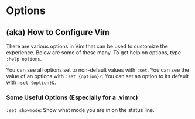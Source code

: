 # Options
## (aka) How to Configure Vim

There are various options in Vim that can be used to customize the experience.
Below are some of these many. To get help on options, type `:help options`.

You can see all options set to non-default values with `:set`.
You can see the value of an options with `:set {option}?`.
You can set an option to its default with `:set {option}&`.

### Some Useful Options (Especially for a .vimrc)

`:set showmode`: Show what mode you are in on the status line.

